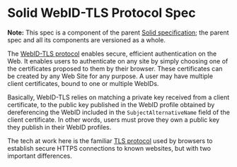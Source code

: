 # Solid WebID-TLS Protocol Spec

**Note:** This spec is a component of the parent
[Solid specification](README.md); the parent spec and all its components are
versioned as a whole.

The [WebID-TLS protocol](http://www.w3.org/2005/Incubator/webid/spec/tls/)
enables secure, efficient authentication on the Web. It enables users to
authenticate on any site by simply choosing one of the certificates proposed to
them by their browser. These certificates can be created by any Web Site for any
purpose. A user may have multiple client certificates, bound to one or multiple
WebIDs.

Basically, WebID-TLS relies on matching a private key received from a client
certificate, to the public key published in the WebID profile obtained by
dereferencing the WebID included in the `SubjectAlternativeName` field of the
client certificate. In other words, users must prove they own a public key they
publish in their WebID profiles.


The tech at work here is the familiar [TLS
protocol](https://en.wikipedia.org/wiki/Transport_Layer_Security) used by
browsers to establish secure HTTPS connections to known websites, but with two
important differences. 